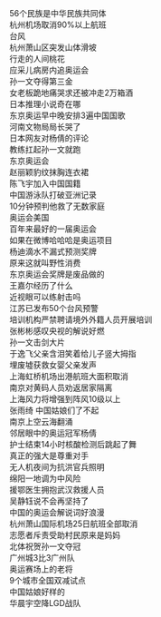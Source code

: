 56个民族是中华民族共同体  
杭州机场取消90%以上航班  
台风  
杭州萧山区突发山体滑坡  
行走的人间桃花  
应采儿病房内追奥运会  
孙一文夺得第三金  
女老板跪地痛哭求还被冲走2万箱酒  
日本推理小说奇在哪  
东京奥运早中晚安排3遍中国国歌  
河南文物局局长哭了  
日本网友对杨倩的评论  
教练扛起孙一文就跑  
东京奥运会  
赵丽颖豹纹抹胸连衣裙  
陈飞宇加入中国国籍  
中国游泳队打破亚洲记录  
10分钟预判他救了无数家庭  
奥运会美国  
百年来最好的一届奥运会  
如果在微博哈哈哈是奥运项目  
杨迪滴水不漏式预测奖牌  
原来这就叫野性消费  
东京奥运会奖牌是废品做的  
王嘉尔经历了什么  
近视眼可以练射击吗  
江苏已发布50个台风预警  
培训机构严禁聘请境外外籍人员开展培训  
张彬彬感叹央视的解说好燃  
孙一文击剑大片  
于逸飞父亲含泪笑着给儿子竖大拇指  
埋废墟获救女婴父亲发声  
上海虹桥机场出港航班大面积取消  
南京对黄码人员劝返居家隔离  
上海风力将增强到阵风10级以上  
张雨绮 中国姑娘们了不起  
南京上空云海翻涌  
邻居眼中的奥运冠军杨倩  
护士结束14小时核酸检测后跳起了舞  
真正的强大是尊重对手  
无人机夜间为抗洪官兵照明  
绵阳一地调为中风险  
援鄂医生拥抱武汉救援人员  
吴静钰说不会再坚持了  
中国的奥运会解说词好浪漫  
杭州萧山国际机场25日航班全部取消  
志愿者斥责受助村民原来是妈妈  
北体祝贺孙一文夺冠  
广州城3比3广州队  
奥运赛场上的老将  
9个城市全国双减试点  
中国姑娘好样的  
华晨宇空降LGD战队  
